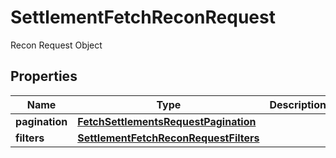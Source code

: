 

# SettlementFetchReconRequest

Recon Request Object

## Properties

| Name | Type | Description | Notes |
|------------ | ------------- | ------------- | -------------|
|**pagination** | [**FetchSettlementsRequestPagination**](FetchSettlementsRequestPagination.md) |  |  |
|**filters** | [**SettlementFetchReconRequestFilters**](SettlementFetchReconRequestFilters.md) |  |  |



